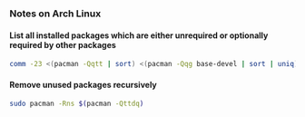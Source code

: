 ### Notes on Arch Linux

#### List all installed packages which are either unrequired or optionally required by other packages
```bash
comm -23 <(pacman -Qqtt | sort) <(pacman -Qqg base-devel | sort | uniq)
```

#### Remove unused packages recursively
```bash
sudo pacman -Rns $(pacman -Qttdq)
```